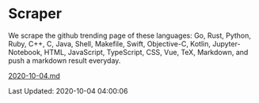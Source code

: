 # Scraper

We scrape the github trending page of these languages: Go, Rust, Python, Ruby, C++, C, Java, Shell, Makefile, Swift, Objective-C, Kotlin, Jupyter-Notebook, HTML, JavaScript, TypeScript, CSS, Vue, TeX, Markdown, and push a markdown result everyday.

[2020-10-04.md](https://github.com/yangwenmai/github-trending-backup/blob/master/2020-10-04.md)

Last Updated: 2020-10-04 04:00:06